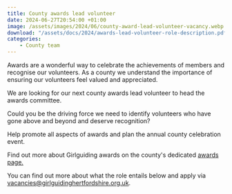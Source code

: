 ```yaml
---
title: County awards lead volunteer
date: 2024-06-27T20:54:00 +01:00
image: /assets/images/2024/06/county-award-lead-volunteer-vacancy.webp
download: "/assets/docs/2024/awards-lead-volunteer-role-description.pdf"
categories: 
    - County team
---
```

Awards are a wonderful way to celebrate the achievements of members and recognise our volunteers. As a county we understand the importance of ensuring our volunteers feel valued and appreciated.

We are looking for our next county awards lead volunteer to head the awards committee.

Could you be the driving force we need to identify volunteers who have gone above and beyond and deserve recognition?

Help promote all aspects of awards and plan the annual county celebration event.

Find out more about Girlguiding awards on the county's dedicated [awards page.](/get-involved/thanks/)

You can find out more about what the role entails below and apply via <vacancies@girlguidinghertfordshire.org.uk>.
